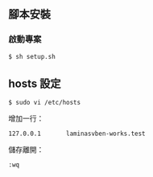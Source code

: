 ## 腳本安裝

### 啟動專案

```bash
$ sh setup.sh
```

## hosts 設定
```shell=
$ sudo vi /etc/hosts
```
增加一行：
```shell=
127.0.0.1       laminasvben-works.test
```

儲存離開：
```shell=
:wq
```